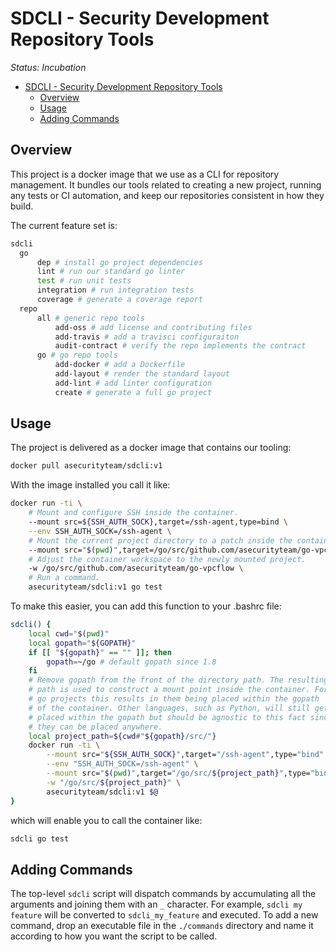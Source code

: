 <a id="markdown-sdcli---security-development-repository-tools" name="sdcli---security-development-repository-tools"></a>
# SDCLI - Security Development Repository Tools

*Status: Incubation*

<!-- TOC -->

- [SDCLI - Security Development Repository Tools](#sdcli---security-development-repository-tools)
    - [Overview](#overview)
    - [Usage](#usage)
    - [Adding Commands](#adding-commands)

<!-- /TOC -->

<a id="markdown-overview" name="overview"></a>
## Overview

This project is a docker image that we use as a CLI for repository management.
It bundles our tools related to creating a new project, running any tests or
CI automation, and keep our repositories consistent in how they build.

The current feature set is:

```bash
sdcli
  go
      dep # install go project dependencies
      lint # run our standard go linter
      test # run unit tests
      integration # run integration tests
      coverage # generate a coverage report
  repo
      all # generic repo tools
          add-oss # add license and contributing files
          add-travis # add a travisci configuraiton
          audit-contract # verify the repo implements the contract
      go # go repo tools
          add-docker # add a Dockerfile
          add-layout # render the standard layout
          add-lint # add linter configuration
          create # generate a full go project
```

<a id="markdown-usage" name="usage"></a>
## Usage

The project is delivered as a docker image that contains our tooling:

```bash
docker pull asecurityteam/sdcli:v1
```

With the image installed you call it like:

```bash
docker run -ti \
    # Mount and configure SSH inside the container.
    --mount src=${SSH_AUTH_SOCK},target=/ssh-agent,type=bind \
    --env SSH_AUTH_SOCK=/ssh-agent \
    # Mount the current project directory to a patch inside the container.
    --mount src="$(pwd)",target=/go/src/github.com/asecurityteam/go-vpcflow,type=bind \
    # Adjust the container workspace to the newly mounted project.
    -w /go/src/github.com/asecurityteam/go-vpcflow \
    # Run a command.
    asecurityteam/sdcli:v1 go test
```

To make this easier, you can add this function to your .bashrc file:

```bash
sdcli() {
    local cwd="$(pwd)"
    local gopath="${GOPATH}"
    if [[ "${gopath}" == "" ]]; then
        gopath=~/go # default gopath since 1.8
    fi
    # Remove gopath from the front of the directory path. The resulting
    # path is used to construct a mount point inside the container. For
    # go projects this results in them being placed within the gopath
    # of the container. Other languages, such as Python, will still get
    # placed within the gopath but should be agnostic to this fact since
    # they can be placed anywhere.
    local project_path=${cwd#"${gopath}/src/"}
    docker run -ti \
        --mount src="${SSH_AUTH_SOCK}",target="/ssh-agent",type="bind" \
        --env "SSH_AUTH_SOCK=/ssh-agent" \
        --mount src="$(pwd)",target="/go/src/${project_path}",type="bind" \
        -w "/go/src/${project_path}" \
        asecurityteam/sdcli:v1 $@
}
```

which will enable you to call the container like:

```bash
sdcli go test
```

<a id="markdown-adding-commands" name="adding-commands"></a>
## Adding Commands

The top-level `sdcli` script will dispatch commands by accumulating all the
arguments and joining them with an `_` character. For example, `sdcli my feature`
will be converted to `sdcli_my_feature` and executed. To add a new command, drop
an executable file in the `./commands` directory and name it according to how you
want the script to be called.
